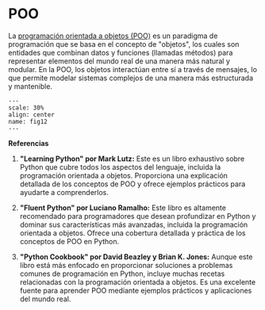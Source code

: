 # POO

La [programación orientada a objetos (POO)](https://es.wikipedia.org/wiki/Programaci%C3%B3n_orientada_a_objetos) es
un paradigma de programación que se basa en el concepto de "objetos", los cuales son entidades que combinan datos
y funciones (llamadas métodos) para representar elementos del mundo real de una manera más natural y modular.
En la POO, los objetos interactúan entre sí a través de mensajes, lo que permite modelar sistemas complejos
de una manera más estructurada y mantenible.

```{figure} images/intro.jpg
---
scale: 30%
align: center
name: fig12
---
```




**Referencias**

1. **"Learning Python" por Mark Lutz:**
   Este es un libro exhaustivo sobre Python que cubre todos los aspectos del lenguaje, incluida la programación orientada a objetos. Proporciona una explicación detallada de los conceptos de POO y ofrece ejemplos prácticos para ayudarte a comprenderlos.

2. **"Fluent Python" por Luciano Ramalho:**
   Este libro es altamente recomendado para programadores que desean profundizar en Python y dominar sus características más avanzadas, incluida la programación orientada a objetos. Ofrece una cobertura detallada y práctica de los conceptos de POO en Python.

3. **"Python Cookbook" por David Beazley y Brian K. Jones:**
   Aunque este libro está más enfocado en proporcionar soluciones a problemas comunes de programación en Python, incluye muchas recetas relacionadas con la programación orientada a objetos. Es una excelente fuente para aprender POO mediante ejemplos prácticos y aplicaciones del mundo real.
